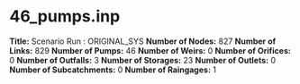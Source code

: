 # 46_pumps.inp
**Title:** Scenario Run :  ORIGINAL_SYS
**Number of Nodes:** 827
**Number of Links:** 829
**Number of Pumps:** 46
**Number of Weirs:** 0
**Number of Orifices:** 0
**Number of Outfalls:** 3
**Number of Storages:** 23
**Number of Outlets:** 0
**Number of Subcatchments:** 0
**Number of Raingages:** 1

